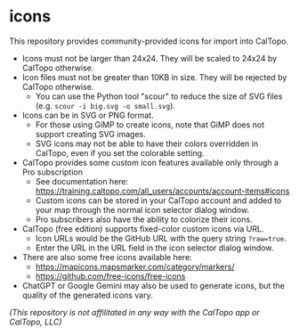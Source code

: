 # icons

This repository provides community-provided icons for import into CalTopo.

- Icons must not be larger than 24x24. They will be scaled to 24x24 by CalTopo otherwise.
- Icon files must not be greater than 10KB in size. They will be rejected by CalTopo otherwise.
  - You can use the Python tool "scour" to reduce the size of SVG files (e.g. `scour -i big.svg -o small.svg`).
- Icons can be in SVG or PNG format.
  - For those using GiMP to create icons, note that GiMP does not support creating SVG images.
  - SVG icons may not be able to have their colors overridden in CalTopo, even if you set the colorable setting.
- CalTopo provides some custom icon features available only through a Pro subscription
  - See documentation here: https://training.caltopo.com/all_users/accounts/account-items#icons
  - Custom icons can be stored in your CalTopo account and added to your map through the normal icon selector dialog window.
  - Pro subscribers also have the ability to colorize their icons.
- CalTopo (free edition) supports fixed-color custom icons via URL.
  - Icon URLs would be the GitHub URL with the query string `?raw=true`.
  - Enter the URL in the URL field in the icon selector dialog window.
- There are also some free icons available here:
  - https://mapicons.mapsmarker.com/category/markers/
  - https://github.com/free-icons/free-icons
- ChatGPT or Google Gemini may also be used to generate icons, but the quality of the generated icons vary.

_(This repository is not affilitated in any way with the CalTopo app or CalTopo, LLC)_
